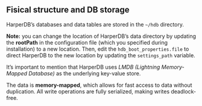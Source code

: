 ## Fisical structure and DB storage
HarperDB’s databases and data tables are stored in the `~/hdb` directory. 

**Note:** you can change the location of HarperDB’s data directory by updating the **rootPath** in the configuration file (which you specified during installation) to a new location. Then, edit the `hdb_boot_properties.file` to direct HarperDB to the new location by updating the `settings_path` variable.

It’s important to mention that HarperDB uses *LMDB (Lightning Memory-Mapped Database)*  as the underlying key-value store.

The data is **memory-mapped**, which allows for fast access to data without duplication. All write operations are fully serialized, making writes deadlock-free.